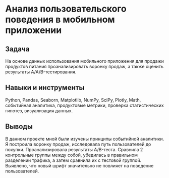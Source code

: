 # Анализ пользовательского поведения в мобильном приложении

## Задача

На основе данных использования мобильного приложения для продажи продуктов питания проанализировать воронку продаж, а также оценить результаты A/A/B-тестирования.

## Навыки и инструменты

Python, Pandas, Seaborn, Matplotlib, NumPy, SciPy, Plotly, Math, событийная аналитика, продуктовые метрики, проверка статистических гипотез, визуализация данных.

## Выводы

В данном проекте мной были изучены принципы событийной аналитики. Я построила
воронку продаж, исследовала путь пользователей до покупки. Проанализировала
результаты A/B-теста. Сравнила 2 контрольные группы между
собой, убедилась в правильном разделении трафика, а затем сравнила их с тестовой группой.
Выявлено, что новый шрифт значительно не повлияет на поведение пользователей.
